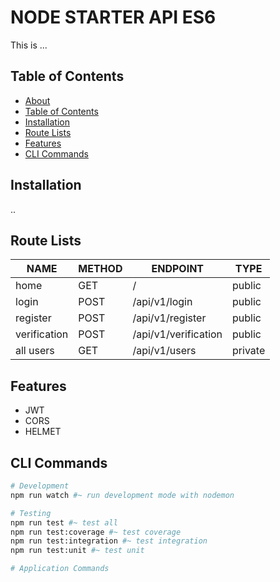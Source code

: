 # NODE STARTER API ES6

This is ...

## Table of Contents

- [About](#node-starter-api-es6)
- [Table of Contents](#table-of-contents)
- [Installation](#installation)
- [Route Lists](#route-lists)
- [Features](#features)
- [CLI Commands](#cli-commands)

## Installation

..

## Route Lists

| NAME         | METHOD | ENDPOINT             | TYPE    |
| ------------ | ------ | -------------------- | ------- |
| home         | GET    | /                    | public  |
| login        | POST   | /api/v1/login        | public  |
| register     | POST   | /api/v1/register     | public  |
| verification | POST   | /api/v1/verification | public  |
| all users    | GET    | /api/v1/users        | private |

## Features

- JWT
- CORS
- HELMET

## CLI Commands

```bash
# Development
npm run watch #~ run development mode with nodemon

# Testing
npm run test #~ test all
npm run test:coverage #~ test coverage
npm run test:integration #~ test integration
npm run test:unit #~ test unit

# Application Commands
```
